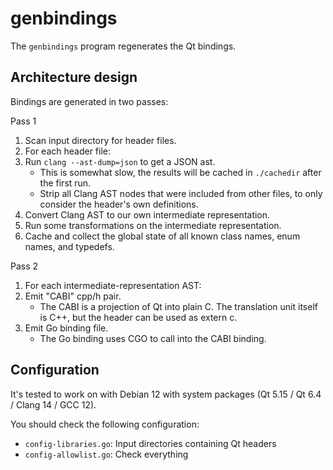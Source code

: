 # genbindings

The `genbindings` program regenerates the Qt bindings.

## Architecture design

Bindings are generated in two passes:

Pass 1

1. Scan input directory for header files.
2. For each header file:
3. Run `clang --ast-dump=json` to get a JSON ast.
	- This is somewhat slow, the results will be cached in `./cachedir` after the first run.
	- Strip all Clang AST nodes that were included from other files, to only consider the header's own definitions.
4. Convert Clang AST to our own intermediate representation.
5. Run some transformations on the intermediate representation.
6. Cache and collect the global state of all known class names, enum names, and typedefs.

Pass 2

1. For each intermediate-representation AST:
2. Emit "CABI" cpp/h pair.
	- The CABI is a projection of Qt into plain C. The translation unit itself is C++, but the header can be used as extern c.
3. Emit Go binding file.
	- The Go binding uses CGO to call into the CABI binding.

## Configuration

It's tested to work on with Debian 12 with system packages (Qt 5.15 / Qt 6.4 / Clang 14 / GCC 12).

You should check the following configuration:

- `config-libraries.go`: Input directories containing Qt headers
- `config-allowlist.go`: Check everything
